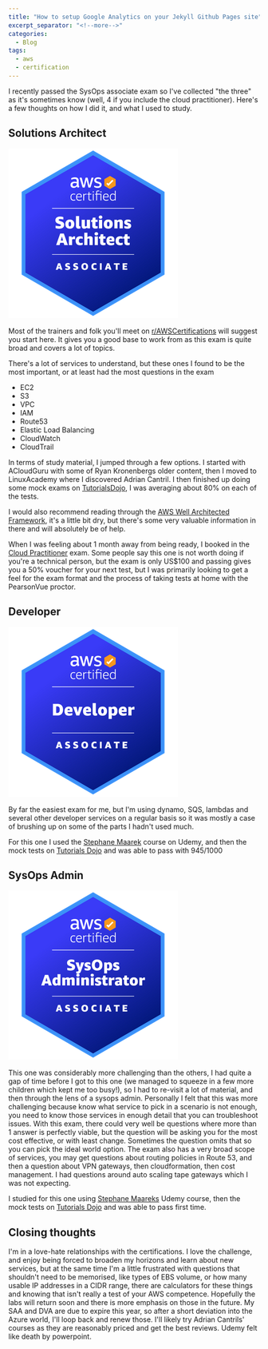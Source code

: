 ```yaml
---
title: "How to setup Google Analytics on your Jekyll Github Pages site"
excerpt_separator: "<!--more-->"
categories:
  - Blog
tags:
  - aws
  - certification
---
```


I recently passed the SysOps associate exam so I've collected "the three" as it's sometimes know (well, 4 if you include the cloud practitioner). Here's a few thoughts on how I did it, and what I used to study.

## Solutions Architect

![SAA](/assets/post_images/2023/badge_saa.png)

Most of the trainers and folk you'll meet on [r/AWSCertifications](https://www.reddit.com/r/AWSCertifications/) will suggest you start here. It gives you a good base to work from as this exam is quite broad and covers a lot of topics.

There's a lot of services to understand, but these ones I found to be the most important, or at least had the most questions in the exam

* EC2
* S3
* VPC
* IAM
* Route53
* Elastic Load Balancing
* CloudWatch
* CloudTrail

In terms of study material, I jumped through a few options. I started with ACloudGuru with some of Ryan Kronenbergs older content, then I moved to LinuxAcademy where I discovered Adrian Cantril. I then finished up
doing some mock exams on [TutorialsDojo](https://portal.tutorialsdojo.com/courses/aws-certified-solutions-architect-associate-practice-exams/), I was averaging about 80% on each of the tests.

I would also recommend reading through the [AWS Well Architected Framework](https://docs.aws.amazon.com/wellarchitected/latest/framework/the-pillars-of-the-framework.html), it's a little bit dry, but there's some very valuable information in there and will absolutely be of help.

When I was feeling about 1 month away from being ready, I booked in the [Cloud Practitioner](https://aws.amazon.com/certification/certified-cloud-practitioner/) exam. Some people say this one is not worth doing if you're a technical person, but the exam is only US$100 and passing gives you a 50%
voucher for your next test, but I was primarily looking to get a feel for the exam format and the process of taking tests at home with the PearsonVue proctor.

## Developer

![DVA](/assets/post_images/2023/badge_dva.png)

By far the easiest exam for me, but I'm using dynamo, SQS, lambdas and several other developer services on a regular basis so it was mostly a case of brushing up on some of the parts I hadn't used much.

For this one I used the [Stephane Maarek](https://www.udemy.com/course/aws-certified-developer-associate-dva-c01/) course on Udemy, and then the mock tests on [Tutorials Dojo](https://portal.tutorialsdojo.com/courses/aws-certified-developer-associate-practice-exams/) and was able to pass with 945/1000

## SysOps Admin

![SOA](/assets/post_images/2023/badge_soa.png)

This one was considerably more challenging than the others, I had quite a gap of time before I got to this one (we managed to squeeze in a few more children which kept me too busy!), so I had to re-visit a lot of material, and then through the lens of a sysops admin. Personally I felt that this was more challenging because know what service to pick in a scenario is not enough, you need to know those services in enough detail that you can troubleshoot issues. With this exam, there could very well be questions where more than 1 answer is perfectly viable, but the question will be asking you for the most cost effective, or with least change. Sometimes the question omits that so you can pick the ideal world option.
The exam also has a very broad scope of services, you may get questions about routing policies in Route 53, and then a question about VPN gateways, then cloudformation, then cost management. I had questions around auto scaling tape gateways which I was not expecting.

I studied for this one using [Stephane Maareks](https://www.udemy.com/course/ultimate-aws-certified-sysops-administrator-associate/) Udemy course, then the mock tests on [Tutorials Dojo](https://portal.tutorialsdojo.com/courses/aws-certified-sysops-administrator-associate-practice-exams/) and was able to pass first time.

## Closing thoughts

I'm in a love-hate relationships with the certifications. I love the challenge, and enjoy being forced to broaden my horizons and learn about new services, but at the same time I'm a little frustrated with questions that shouldn't need to be memorised, like types of EBS volume, or how many usable IP addresses in a CIDR range, there are calculators for these things and knowing that isn't really a test of your AWS competence. Hopefully the labs will return soon and there is more emphasis on those in the future.
My SAA and DVA are due to expire this year, so after a short deviation into the Azure world, I'll loop back and renew those. I'll likely try Adrian Cantrils' courses as they are reasonably priced and get the best reviews. Udemy felt like death by powerpoint.


